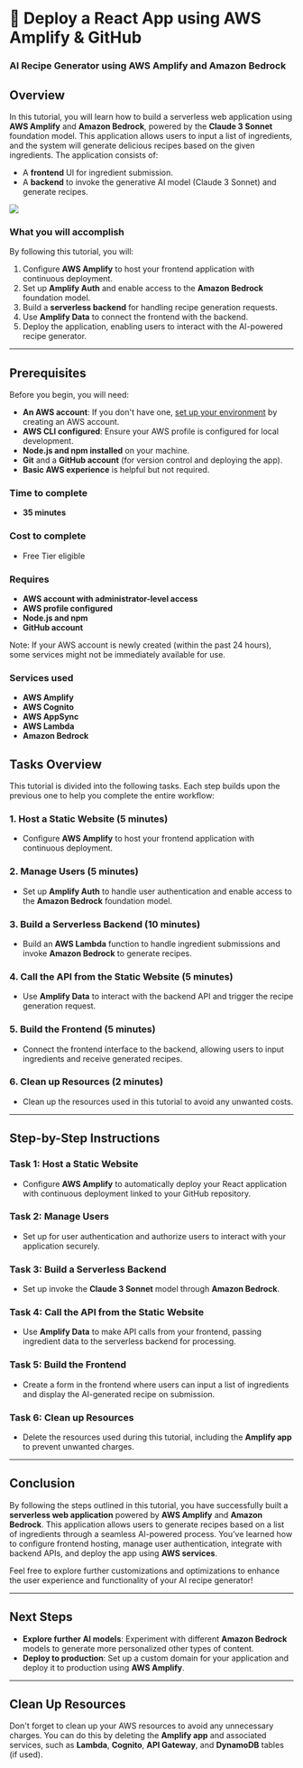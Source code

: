 # 🚀 Deploy a React App using AWS Amplify & GitHub

### AI Recipe Generator using AWS Amplify and Amazon Bedrock

## Overview

In this tutorial, you will learn how to build a serverless web application using **AWS Amplify** and **Amazon Bedrock**, powered by the **Claude 3 Sonnet** foundation model. This application allows users to input a list of ingredients, and the system will generate delicious recipes based on the given ingredients. The application consists of:

- A **frontend** UI for ingredient submission.
- A **backend** to invoke the generative AI model (Claude 3 Sonnet) and generate recipes.


![](https://d1.awsstatic.com/Getting%20Started/tutorials/build-serverless-app-using-genai/build-serverless-app-1.cdd9cf6c11353e0c33edb23e840ca855d878304a.png)

### What you will accomplish

By following this tutorial, you will:

1. Configure **AWS Amplify** to host your frontend application with continuous deployment.
2. Set up **Amplify Auth** and enable access to the **Amazon Bedrock** foundation model.
3. Build a **serverless backend** for handling recipe generation requests.
4. Use **Amplify Data** to connect the frontend with the backend.
5. Deploy the application, enabling users to interact with the AI-powered recipe generator.

---

## Prerequisites

Before you begin, you will need:

- **An AWS account**: If you don't have one, [set up your environment](https://aws.amazon.com/getting-started/) by creating an AWS account.
- **AWS CLI configured**: Ensure your AWS profile is configured for local development.
- **Node.js and npm installed** on your machine.
- **Git** and a **GitHub account** (for version control and deploying the app).
- **Basic AWS experience** is helpful but not required.

### Time to complete
- **35 minutes**

### Cost to complete
- Free Tier eligible

### Requires
- **AWS account with administrator-level access**
- **AWS profile configured**
- **Node.js and npm**
- **GitHub account**

Note: If your AWS account is newly created (within the past 24 hours), some services might not be immediately available for use.

### Services used
- **AWS Amplify**
- **AWS Cognito**
- **AWS AppSync**
- **AWS Lambda**
- **Amazon Bedrock**

## Tasks Overview

This tutorial is divided into the following tasks. Each step builds upon the previous one to help you complete the entire workflow:

### 1. Host a Static Website (5 minutes)
- Configure **AWS Amplify** to host your frontend application with continuous deployment.

### 2. Manage Users (5 minutes)
- Set up **Amplify Auth** to handle user authentication and enable access to the **Amazon Bedrock** foundation model.

### 3. Build a Serverless Backend (10 minutes)
- Build an **AWS Lambda** function to handle ingredient submissions and invoke **Amazon Bedrock** to generate recipes.

### 4. Call the API from the Static Website (5 minutes)
- Use **Amplify Data** to interact with the backend API and trigger the recipe generation request.

### 5. Build the Frontend (5 minutes)
- Connect the frontend interface to the backend, allowing users to input ingredients and receive generated recipes.

### 6. Clean up Resources (2 minutes)
- Clean up the resources used in this tutorial to avoid any unwanted costs.

---

## Step-by-Step Instructions

### Task 1: Host a Static Website
- Configure **AWS Amplify** to automatically deploy your React application with continuous deployment linked to your GitHub repository.

### Task 2: Manage Users
- Set up  for user authentication and authorize users to interact with your application securely.

### Task 3: Build a Serverless Backend
- Set up invoke the **Claude 3 Sonnet** model through **Amazon Bedrock**.

### Task 4: Call the API from the Static Website
- Use **Amplify Data** to make API calls from your frontend, passing ingredient data to the serverless backend for processing.

### Task 5: Build the Frontend
- Create a form in the frontend where users can input a list of ingredients and display the AI-generated recipe on submission.

### Task 6: Clean up Resources
- Delete the resources used during this tutorial, including the **Amplify app** to prevent unwanted charges.

---

## Conclusion

By following the steps outlined in this tutorial, you have successfully built a **serverless web application** powered by **AWS Amplify** and **Amazon Bedrock**. This application allows users to generate recipes based on a list of ingredients through a seamless AI-powered process. You’ve learned how to configure frontend hosting, manage user authentication, integrate with backend APIs, and deploy the app using **AWS services**.

Feel free to explore further customizations and optimizations to enhance the user experience and functionality of your AI recipe generator!

---

## Next Steps

- **Explore further AI models**: Experiment with different **Amazon Bedrock** models to generate more personalized other types of content.
- **Deploy to production**: Set up a custom domain for your application and deploy it to production using **AWS Amplify**.

---

## Clean Up Resources

Don't forget to clean up your AWS resources to avoid any unnecessary charges. You can do this by deleting the **Amplify app** and associated services, such as **Lambda**, **Cognito**, **API Gateway**, and **DynamoDB** tables (if used).
